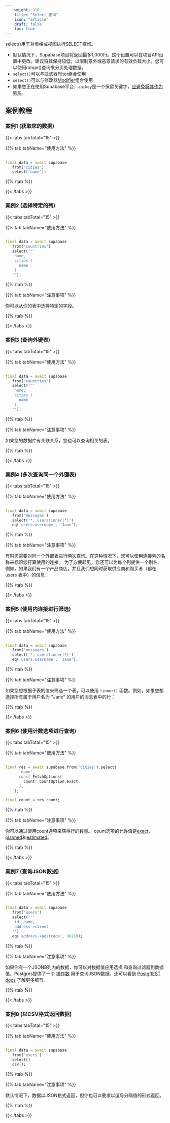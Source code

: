 ```yaml
---
    weight: 310
    title: "Select 查询"
    icon: "article"
    draft: false
    toc: true
---
```


select()用于对表格或视图执行SELECT查询。

* 默认情况下，Supabase项目将返回最多1,000行。这个设置可以在项目API设置中更改。建议将其保持较低，以限制意外或恶意请求的有效负载大小。您可以使用range()查询来分页处理数据。
* `select()`可以与过滤器[Filter](/docs/app/SDKdocs/dartdatabase/using-filters)组合使用
* `select()`可以与修改器[Modifier](/docs/app/SDKdocs/dartdatabase/using-modifiers)组合使用
* 如果您正在使用Supabase平台，`apikey`是一个保留关键字，[应避免将其作为列名](https://github.com/supabase/supabase/issues/5465)。




## 案例教程
### 案例1 (获取您的数据)

{{< tabs tabTotal="15" >}}

  
  
  
  
>

{{% tab tabName="使用方法" %}}



```dart
                                                                              
final data = await supabase
  .from('cities')
  .select('name');
```


{{% /tab %}}


{{< /tabs >}}


### 案例2 (选择特定的列)

{{< tabs tabTotal="15" >}}

  
  
  
  
>

{{% tab tabName="使用方法" %}}



```dart
                                                                              
final data = await supabase
  .from('countries')
  .select('''
    name,
    cities (
      name
    )
  ''');
```


{{% /tab %}}

{{% tab tabName="注意事项" %}}



你可以从你的表中选择特定的字段。



{{% /tab %}}


{{< /tabs >}}


### 案例3 (查询外键表)

{{< tabs tabTotal="15" >}}

  
  
  
  
>

{{% tab tabName="使用方法" %}}



```dart
                                                                              
final data = await supabase
  .from('countries')
  .select('''
    name,
    cities (
      name
    )
  ''');
```


{{% /tab %}}

{{% tab tabName="注意事项" %}}



如果您的数据库有关联关系，您也可以查询相关的表。



{{% /tab %}}


{{< /tabs >}}


### 案例4 (多次查询同一个外键表)

{{< tabs tabTotal="15" >}}

  
  
  
  
>

{{% tab tabName="使用方法" %}}



```dart
                                                                              
final data = await supabase
  .from('messages')
  .select('*, users!inner(*)')
  .eq('users.username', 'Jane');
```


{{% /tab %}}

{{% tab tabName="注意事项" %}}




有时您需要对同一个外部表进行两次查询。在这种情况下，您可以使用连接列的名称来标识您打算使用的连接。
为了方便起见，您还可以为每个列提供一个别名。例如，如果我们有一个产品商店，并且我们想同时获取供应商和购买者（都在 users 表中）的信息：



{{% /tab %}}


{{< /tabs >}}


### 案例5 (使用内连接进行筛选)

{{< tabs tabTotal="15" >}}

  
  
  
  
>

{{% tab tabName="使用方法" %}}



```dart
                                                                              
final data = await supabase
  .from('messages')
  .select('*, users!inner(*)')
  .eq('users.username', 'Jane');
```


{{% /tab %}}

{{% tab tabName="注意事项" %}}



如果您想根据子表的值来筛选一个表，可以使用 `!inner()` 函数。例如，如果您想选择所有属于用户名为 "Jane" 的用户的消息表中的行：



{{% /tab %}}


{{< /tabs >}}



### 案例6 (使用计数选项进行查询)

{{< tabs tabTotal="15" >}}

  
  
  
  
>

{{% tab tabName="使用方法" %}}



```dart
                                                                              
final res = await supabase.from('cities').select(
      'name',
      const FetchOptions(
        count: CountOption.exact,
      ),
    );

final count = res.count;
```


{{% /tab %}}

{{% tab tabName="注意事项" %}}



你可以通过使用count选项来获得行的数量。
count选项的允许值是[exact](https://postgrest.org/en/stable/api.html#exact-count)，[planned](https://postgrest.org/en/stable/api.html#planned-count)和[estimated](https://postgrest.org/en/stable/api.html#estimated-count)。



{{% /tab %}}


{{< /tabs >}}




### 案例7 (查询JSON数据)

{{< tabs tabTotal="15" >}}

  
  
  
  
>

{{% tab tabName="使用方法" %}}



```dart
                                                                              
final data = await supabase
  .from('users')
  .select('''
    id, name,
    address->street
  ''')
  .eq('address->postcode', 90210);
```


{{% /tab %}}

{{% tab tabName="注意事项" %}}



如果你有一个JSONB列内的数据，你可以对数据值应用选择 
和查询过滤器到数据值。Postgres提供了一个 
[操作数](https://www.postgresql.org/docs/current/functions-json.html) 
用于查询JSON数据。还可以看到 
[PostgREST docs](http://postgrest.org/en/v7.0.0/api.html#json-columns) 了解更多细节。



{{% /tab %}}


{{< /tabs >}}


### 案例8 (以CSV格式返回数据)

{{< tabs tabTotal="15" >}}

  
  
  
  
>

{{% tab tabName="使用方法" %}}



```dart
                                                                              
final data = await supabase
  .from('users')
  .select()
  .csv();
```


{{% /tab %}}

{{% tab tabName="注意事项" %}}



默认情况下，数据以JSON格式返回，但你也可以要求以逗号分隔值的形式返回。



{{% /tab %}}


{{< /tabs >}}
